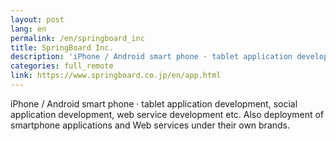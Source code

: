 ```yaml
---
layout: post
lang: en
permalink: /en/springboard_inc
title: SpringBoard Inc.
description: 'iPhone / Android smart phone · tablet application development, social application development, web service development etc. Also deployment of smartphone applications and Web services under their own brands.'
categories: full_remote
link: https://www.springboard.co.jp/en/app.html
---
```


<p>iPhone / Android smart phone · tablet application development, social application development, web service development etc. Also deployment of smartphone applications and Web services under their own brands.</p>
